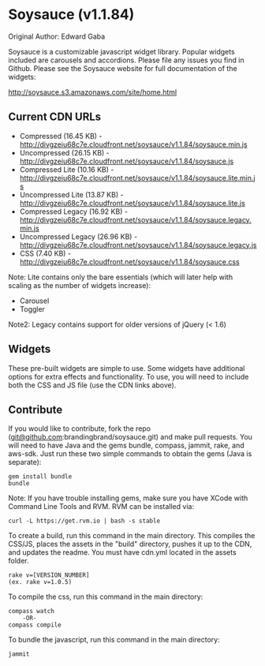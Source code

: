 # Soysauce (v1.1.84)
Original Author: Edward Gaba

Soysauce is a customizable javascript widget library. Popular widgets included are carousels and accordions. Please file any issues you find in Github. Please see the Soysauce website for full documentation of the widgets:

http://soysauce.s3.amazonaws.com/site/home.html

## Current CDN URLs
* Compressed (16.45 KB) - http://divgzeiu68c7e.cloudfront.net/soysauce/v1.1.84/soysauce.min.js
* Uncompressed (26.15 KB) - http://divgzeiu68c7e.cloudfront.net/soysauce/v1.1.84/soysauce.js
* Compressed Lite (10.16 KB) - http://divgzeiu68c7e.cloudfront.net/soysauce/v1.1.84/soysauce.lite.min.js
* Uncompressed Lite (13.87 KB) - http://divgzeiu68c7e.cloudfront.net/soysauce/v1.1.84/soysauce.lite.js
* Compressed Legacy (16.92 KB) - http://divgzeiu68c7e.cloudfront.net/soysauce/v1.1.84/soysauce.legacy.min.js
* Uncompressed Legacy (26.96 KB) - http://divgzeiu68c7e.cloudfront.net/soysauce/v1.1.84/soysauce.legacy.js
* CSS (7.40 KB) - http://divgzeiu68c7e.cloudfront.net/soysauce/v1.1.84/soysauce.css

Note: Lite contains only the bare essentials (which will later help with scaling as the number of widgets increase):
* Carousel
* Toggler

Note2: Legacy contains support for older versions of jQuery (< 1.6)

## Widgets
These pre-built widgets are simple to use. Some widgets have additional options for extra effects and functionality. To use, you will need to include both the CSS and JS file (use the CDN links above).

## Contribute
If you would like to contribute, fork the repo (git@github.com:brandingbrand/soysauce.git) and make pull requests. You will need to have Java and the gems bundle, compass, jammit, rake, and aws-sdk. Just run these two simple commands to obtain the gems (Java is separate):

	gem install bundle
	bundle

Note: If you have trouble installing gems, make sure you have XCode with Command Line Tools and RVM. RVM can be installed via:

	curl -L https://get.rvm.io | bash -s stable

To create a build, run this command in the main directory. This compiles the CSS/JS, places the assets in the "build" directory, pushes it up to the CDN, and updates the readme. You must have cdn.yml located in the assets folder.

	rake v=[VERSION_NUMBER]
	(ex. rake v=1.0.5)

To compile the css, run this command in the main directory:

	compass watch
		-OR-
	compass compile

To bundle the javascript, run this command in the main directory:

	jammit

